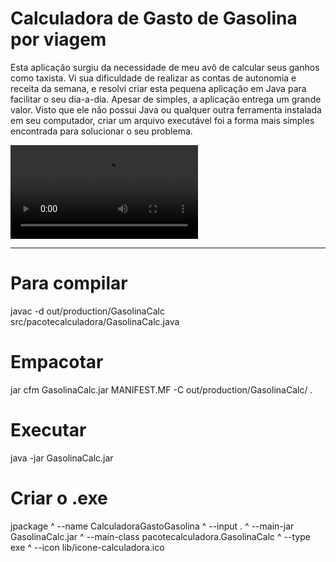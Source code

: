 # Calculadora de Gasto de Gasolina por viagem

Esta aplicação surgiu da necessidade de meu avô de calcular seus ganhos como taxista. Vi sua dificuldade de realizar as contas de autonomia e receita da semana, e resolvi criar esta pequena aplicação em Java para facilitar o seu dia-a-dia. Apesar de simples, a aplicação entrega um grande valor. Visto que ele não possui Java ou qualquer outra ferramenta instalada em seu computador, criar um arquivo executável foi a forma mais simples encontrada para solucionar o seu problema.

<video src="lib/video-demo.mp4" controls="controls" style="max-width: 730px;">
</video>

---
# Para compilar

javac -d out/production/GasolinaCalc src/pacotecalculadora/GasolinaCalc.java

# Empacotar

jar cfm GasolinaCalc.jar MANIFEST.MF -C out/production/GasolinaCalc/ .

# Executar

java -jar GasolinaCalc.jar

# Criar o .exe

  jpackage ^
  --name CalculadoraGastoGasolina ^
  --input . ^
  --main-jar GasolinaCalc.jar ^
  --main-class pacotecalculadora.GasolinaCalc ^
  --type exe ^
  --icon lib/icone-calculadora.ico

